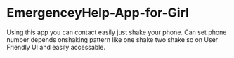 # EmergenceyHelp-App-for-Girl
Using this app you can contact easily just shake your phone.
Can set phone number depends onshaking pattern like one shake two shake so on
User Friendly UI and easily accessable.
